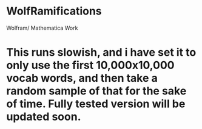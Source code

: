 # WolfRamifications
Wolfram/ Mathematica Work

# This runs slowish, and i have set it to only use the first 10,000x10,000 vocab words, and then take a random sample of that for the sake of time. Fully tested version will be updated soon.